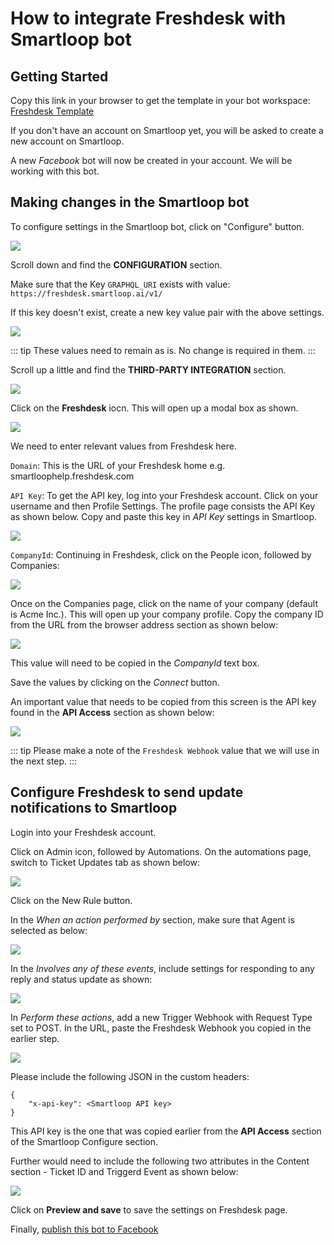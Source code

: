 # How to integrate Freshdesk with Smartloop bot

## Getting Started

Copy this link in your browser to get the template in your bot workspace: 
[Freshdesk Template](https://dashboard.smartloop.ai/templates/4d07a090cfb011e980d2bbfc29bc501b)

If you don't have an account on Smartloop yet, you will be asked to create a new account on Smartloop.

A new *Facebook* bot will now be created in your account. We will be working with this bot.

## Making changes in the Smartloop bot

To configure settings in the Smartloop bot, click on "Configure" button.

![](./images/settings-configure.png)

Scroll down and find the **CONFIGURATION** section. 

Make sure that the Key `GRAPHQL_URI` exists with value: `https://freshdesk.smartloop.ai/v1/`

If this key doesn't exist, create a new key value pair with the above settings.

![](./images/freshdeskgql-config.png)

::: tip
These values need to remain as is. No change is required in them.
:::

Scroll up a little and find the **THIRD-PARTY INTEGRATION** section. 

![](./images/third-party-integration.png)

Click on the **Freshdesk** iocn. This will open up a modal box as shown. 

![](./images/freshdesk-configuration.png)

We need to enter relevant values from Freshdesk here.

`Domain`: This is the URL of your Freshdesk home e.g. smartloophelp.freshdesk.com

`API Key`: To get the API key, log into your Freshdesk account. Click on your username and then Profile Settings. The profile page consists the API Key as shown below. Copy and paste this key in *API Key* settings in Smartloop.

![](./images/freshdeskAPI-value.png)

`CompanyId`: Continuing in Freshdesk, click on the People icon, followed by Companies:

![](./images/Freshdesk-Companies.png)

Once on the Companies page, click on the name of your company (default is Acme Inc.). This will open up your company profile. Copy the company ID from the URL from the browser address section as shown below:

![](./images/freshdesk-companyid.png)

This value will need to be copied in the *CompanyId* text box.

Save the values by clicking on the *Connect* button.

An important value that needs to be copied from this screen is the API key found in the **API Access** section as shown below:

![](./images/smartloop-apikey.png)


::: tip
Please make a note of the `Freshdesk Webhook` value that we will use in the next step.
:::


## Configure Freshdesk to send update notifications to Smartloop

Login into your Freshdesk account. 

Click on Admin icon, followed by Automations. On the automations page, switch to Ticket Updates tab as shown below:

![](./images/freshdesk-automation-page.png)

Click on the New Rule button. 

In the *When an action performed by* section, make sure that Agent is selected as below:

![](./images/freshdesk-agentaction.png)

In the *Involves any of these events*, include settings for responding to any reply and status update as shown:

![](./images/freshdesk-events.png)

In *Perform these actions*, add a new Trigger Webhook with Request Type set to POST. In the URL, paste the Freshdesk Webhook you copied in the earlier step. 

![](./images/freshdesk-actions.png)

Please include the following JSON in the custom headers:
```
{
	"x-api-key": <Smartloop API key>
}
```
This API key is the one that was copied earlier from the **API Access** section of the Smartloop Configure section.

Further would need to include the following two attributes in the Content section - Ticket ID and Triggerd Event as shown below:

![](./images/freshdesk-content.png)

Click on **Preview and save** to save the settings on Freshdesk page.

Finally, [publish this bot to Facebook](./publish.md)